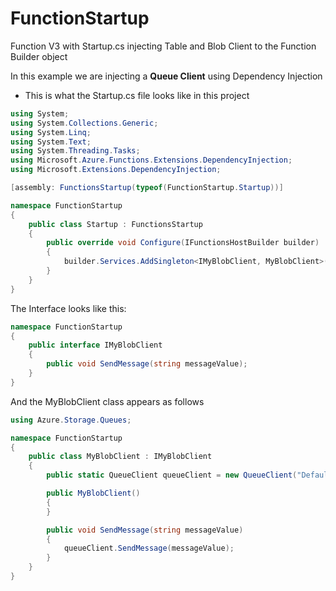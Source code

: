 # FunctionStartup
Function V3 with Startup.cs injecting Table and Blob Client to the Function Builder object

In this example we are injecting a **Queue Client** using Dependency Injection
  - This is what the Startup.cs file looks like in this project

```C#
using System;
using System.Collections.Generic;
using System.Linq;
using System.Text;
using System.Threading.Tasks;
using Microsoft.Azure.Functions.Extensions.DependencyInjection;
using Microsoft.Extensions.DependencyInjection;

[assembly: FunctionsStartup(typeof(FunctionStartup.Startup))]

namespace FunctionStartup
{
    public class Startup : FunctionsStartup
    {
        public override void Configure(IFunctionsHostBuilder builder)
        {
            builder.Services.AddSingleton<IMyBlobClient, MyBlobClient>();
        }
    }
}

```


The Interface looks like this:
```C#
namespace FunctionStartup
{
    public interface IMyBlobClient
    {
        public void SendMessage(string messageValue);
    }
}
```

And the MyBlobClient class appears as follows
```C#
using Azure.Storage.Queues;

namespace FunctionStartup
{
    public class MyBlobClient : IMyBlobClient
    {
        public static QueueClient queueClient = new QueueClient("DefaultEndpointsProtocol=https;AccountName=globalstorage5601;AccountKey=;EndpointSuffix=core.windows.net", "myqueue-items");

        public MyBlobClient()
        {
        }

        public void SendMessage(string messageValue)
        {
            queueClient.SendMessage(messageValue);
        }
    }
}
```
